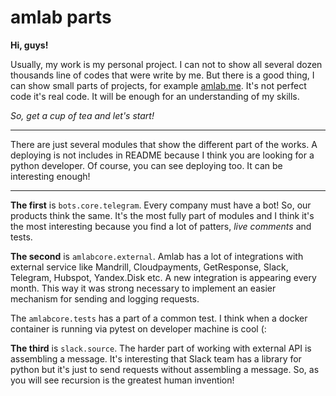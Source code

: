 # amlab parts

**Hi, guys!**

Usually, my work is my personal project. I can not to show all several dozen thousands line of codes that were write by me. But there is a good thing, I can show small parts of projects, for example [amlab.me](https://amlab.me). It's not perfect code it's real code. It will be enough for an understanding of my skills.

*So, get a cup of tea and let's start!*

---

There are just several modules that show the different part of the works. A deploying is not includes in README because I think you are looking for a python developer. Of course, you can see deploying too. It can be interesting enough!

---

**The first** is `bots.core.telegram`. Every company must have a bot! So, our products think the same. It's the most fully part of modules and I think it's the most interesting because you find a lot of patters, *live comments* and tests.

**The second** is `amlabcore.external`. Amlab has a lot of integrations with external service like Mandrill, Cloudpayments, GetResponse, Slack, Telegram, Hubspot, Yandex.Disk etc. A new integration is appearing every month. This way it was strong necessary to implement an easier mechanism for sending and logging requests.

The `amlabcore.tests` has a part of a common test. I think when a docker container is running via pytest on developer machine is cool (:

**The third** is `slack.source`. The harder part of working with external API is assembling a message. It's interesting that Slack team has a library for python but it's just to send requests without assembling a message. So, as you will see recursion is the greatest human invention!

